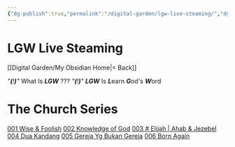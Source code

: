 ```yaml
---
{"dg-publish":true,"permalink":"/digital-garden/lgw-live-steaming/","dgPassFrontmatter":true}
---
```



# LGW Live Steaming

[[Digital Garden/My Obsidian Home\|< Back]]

*"**(**!**)**"*    What Is ***LGW*** ???
*"**(**!**)**"*    ***LGW*** Is ***L***earn ***G***od's ***W***ord

# The Church Series
[001 Wise & Foolish](https://www.youtube.com/watch?v=-jE4La9zUEI&t=14s) 
[002 Knowledge of God](https://www.youtube.com/watch?v=_hXue_h3PCs)
[003 # Elijah | Ahab & Jezebel](https://www.youtube.com/watch?v=7bZkm4Sqj04)
[004 Dua Kandang](https://www.youtube.com/watch?v=crSTf5-bmN0&t=8s)
[005 Gereja Yg Bukan Gereja](https://www.youtube.com/watch?v=jTJxqE1GKyo&t=12s)
[006 Born Again](https://www.youtube.com/watch?v=ZoPPPJfs2sU&t=11s)
